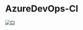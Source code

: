 # AzureDevOps-CI

[![CI](https://github.com/SyedFurqan1/AzureDevOps-CI/actions/workflows/main.yml/badge.svg)](https://github.com/SyedFurqan1/AzureDevOps-CI/actions/workflows/main.yml)
